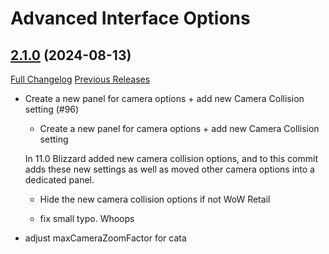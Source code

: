 # Advanced Interface Options

## [2.1.0](https://github.com/Stanzilla/AdvancedInterfaceOptions/tree/2.1.0) (2024-08-13)
[Full Changelog](https://github.com/Stanzilla/AdvancedInterfaceOptions/compare/2.0.0...2.1.0) [Previous Releases](https://github.com/Stanzilla/AdvancedInterfaceOptions/releases)

- Create a new panel for camera options + add new Camera Collision setting (#96)  
    * Create a new panel for camera options + add new Camera Collision setting  
    In 11.0 Blizzard added new camera collision options, and to this commit adds these new settings as well as moved other camera options into a dedicated panel.  
    * Hide the new camera collision options if not WoW Retail  
    * fix small typo. Whoops  
- adjust maxCameraZoomFactor for cata  
